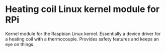 # Heating coil Linux kernel module for RPi

Kernel module for the Raspbian Linux kernel.
Essentially a device driver for a heating coil with a thermocouple.
Provides safety features and keeps an eye on things.
